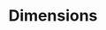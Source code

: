 ---
layout: default
bigquery: https://console.cloud.google.com/bigquery?p=covid-19-dimensions-ai&page=table&d=data&t=publications
contributors: Digital Science, https://www.digital-science.com/
cost: Free for personal, non-commercial use.
description: Dimensions contains more than 100 million publications, ranging from
  articles published in scholarly journals, books and book chapters, to preprints
  and conference proceedings. All publications are contextualized with linked data
  sets, funding, publications, patents, clinical trials, and policy documents. You
  can also view associated categories, funders, institutions, and researcher profiles.
documentation: https://docs.dimensions.ai/bigquery/index.html
last_edit: Mon, 04 Apr 2022 19:04:00 GMT
location: https://www.dimensions.ai/products/free/
maintained_by: Digital Science, https://www.digital-science.com/
schema_fields: '[''categories'', ''arxiv_id'', ''inventor_names'', ''book_title'',
  ''open_access_categories'', ''publication_date'', ''description'', ''investigators'',
  ''status'', ''name'', ''established'', ''research_org_state_names'', ''id'', ''foa_number'',
  ''funder_org_state_codes'', ''family_count'', ''assignee_countries'', ''funding_cad'',
  ''date_print'', ''publisher'', ''isbn'', ''abstract'', ''original_assignee_countries'',
  ''start_date'', ''date_normal'', ''active_years'', ''funding_chf'', ''editors'',
  ''metrics'', ''category_hrcs_hc'', ''research_org_state_codes'', ''publication_year'',
  ''aliases'', ''gender'', ''category_bra'', ''issue'', ''concepts'', ''pmcid'', ''links'',
  ''wikipedia_url'', ''patent_ids'', ''category_hra'', ''granted_year'', ''original_assignee'',
  ''original_abstract'', ''legal_events'', ''labels'', ''publication_ids'', ''doi'',
  ''reference_ids'', ''associated_publication_pmid'', ''associated_publication_doi'',
  ''repository_name'', ''journal'', ''eisbn'', ''associated_publication_id'', ''date_modified'',
  ''priority_year'', ''end_date'', ''external_ids'', ''clinical_trial_ids'', ''research_org_country_names'',
  ''filing_status'', ''relationships'', ''funder_countries'', ''subtitles'', ''category_for'',
  ''funding_aud'', ''filing_date'', ''source_id'', ''conditions'', ''resulting_publication_ids'',
  ''citation_string'', ''pages'', ''grant_number'', ''priority_date'', ''linkout'',
  ''citations'', ''authors'', ''acknowledgements'', ''proceedings_title'', ''funding_eur'',
  ''acronyms'', ''mesh_headings'', ''current_assignee_orgs'', ''cited_by_ids'', ''ipcr'',
  ''funder_orgs'', ''expiration_year'', ''funding_jpy'', ''family_id'', ''funding_usd'',
  ''embargo_date'', ''journal_lists'', ''category_hrcs_rac'', ''funder_org_countries'',
  ''funding_amount'', ''funder_org_acronyms'', ''jurisdiction'', ''interventions'',
  ''repository_id'', ''organisation_details'', ''funding_details'', ''associated_grant_ids'',
  ''granted_date'', ''category_icrp_ct'', ''application_number'', ''category_rcdc'',
  ''acronym'', ''pmid'', ''mesh_terms'', ''funding_gbp'', ''repository_url'', ''category_icrp_cso'',
  ''address'', ''research_org_countries'', ''research_org_city_names'', ''research_org_cities'',
  ''kind'', ''email_address'', ''category_uoa'', ''title'', ''expiration_date'', ''research_orgs'',
  ''license'', ''funding_cny'', ''brief_title'', ''category_sdg'', ''associated_publication_arxiv_id'',
  ''resulting_publication_doi'', ''date_online'', ''cpc'', ''funder_org'', ''volume'',
  ''family_members_ids'', ''assignee_orgs'', ''registry'', ''current_assignee_countries'',
  ''original_title'', ''end_year'', ''type'', ''parent_id'', ''date'', ''year'', ''funding_currency'',
  ''supporting_grant_ids'', ''phase'', ''created_date'', ''funding_nzd'', ''citations_count'',
  ''funder_org_cities'', ''legal_status'', ''filing_year'', ''altmetrics'', ''types'',
  ''current_assignee'', ''researcher_ids'', ''open_access_categories_v2'', ''conference'',
  ''start_year'', ''date_inserted'', ''book_series_title'', ''language'', ''date_imported_gbq'',
  ''original_assignee_orgs'']'
shortname: dimensions
tags:
- scholarly literature
- patents
- funding
- clinical trials
- academic profiles
terms_of_use: 'Use of both the Dimensions COVID-19 dataset and full Dimensions dataset
  are subject to the Dimensions Terms of use: https://www.dimensions.ai/policies-terms-legal '
title: Dimensions
uuid: dcff88bd-fe6b-4fdb-8159-809bf9d7bc1c
---
